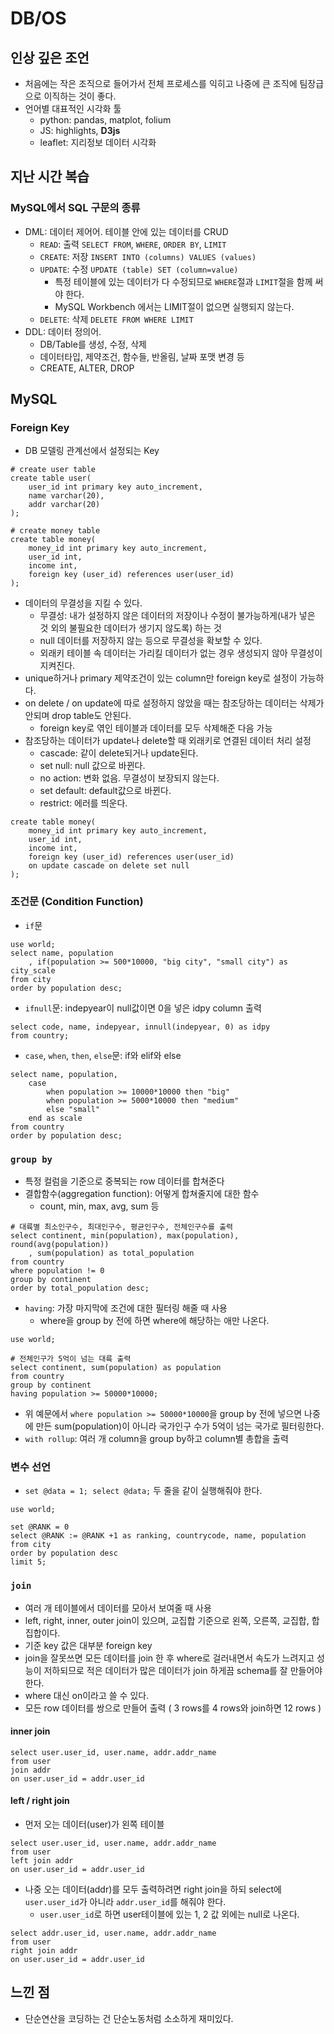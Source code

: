# DB/OS 

## 인상 깊은 조언
- 처음에는 작은 조직으로 들어가서 전체 프로세스를 익히고 나중에 큰 조직에 팀장급으로 이직하는 것이 좋다.
- 언어별 대표적인 시각화 툴
  - python: pandas, matplot, folium
  - JS: highlights, **D3js**
  - leaflet: 지리정보 데이터 시각화

## 지난 시간 복습
### MySQL에서 SQL 구문의 종류
- DML: 데이터 제어어. 테이블 안에 있는 데이터를 CRUD
  - `READ`: 출력 `SELECT FROM`, `WHERE`, `ORDER BY`, `LIMIT`
  - `CREATE`: 저장 `INSERT INTO (columns) VALUES (values)`
  - `UPDATE`: 수정 `UPDATE (table) SET (column=value)` 
    - 특정 테이블에 있는 데이터가 다 수정되므로 `WHERE`절과 `LIMIT`절을 함께 써야 한다. 
    - MySQL Workbench 에서는 LIMIT절이 없으면 실행되지 않는다.
  - `DELETE`: 삭제 `DELETE FROM WHERE LIMIT`
- DDL: 데이터 정의어. 
  - DB/Table를 생성, 수정, 삭제
  - 데이터타입, 제약조건, 함수들, 반올림, 날짜 포맷 변경 등 
  - CREATE, ALTER, DROP

## MySQL
### Foreign Key
- DB 모델링 관계선에서 설정되는 Key
```MySQL
# create user table
create table user(
	user_id int primary key auto_increment,
    name varchar(20),
    addr varchar(20)
);

# create money table
create table money(
	money_id int primary key auto_increment,
    user_id int,
    income int,
    foreign key (user_id) references user(user_id)
);
```
- 데이터의 무결성을 지킬 수 있다.
  - 무결성: 내가 설정하지 않은 데이터의 저장이나 수정이 불가능하게(내가 넣은 것 외의 불필요한 데이터가 생기지 않도록) 하는 것
  - null 데이터를 저장하지 않는 등으로 무결성을 확보할 수 있다.
  - 외래키 테이블 속 데이터는 가리킬 데이터가 없는 경우 생성되지 않아 무결성이 지켜진다. 
- unique하거나 primary 제약조건이 있는 column만 foreign key로 설정이 가능하다.
- on delete / on update에 따로 설정하지 않았을 때는 참조당하는 데이터는 삭제가 안되며 drop table도 안된다.
  - foreign key로 엮인 테이블과 데이터를 모두 삭제해준 다음 가능
- 참조당하는 데이터가 update나 delete할 때 외래키로 연결된 데이터 처리 설정
  - cascade: 같이 delete되거나 update된다.
  - set null: null 값으로 바뀐다.
  - no action: 변화 없음. 무결성이 보장되지 않는다.
  - set default: default값으로 바뀐다.
  - restrict: 에러를 띄운다.
```MySQL
create table money(
	money_id int primary key auto_increment,
    user_id int,
    income int,
    foreign key (user_id) references user(user_id)
    on update cascade on delete set null
);
```

### 조건문 (Condition Function)
- `if`문
```MySQL
use world;
select name, population
    , if(population >= 500*10000, "big city", "small city") as city_scale
from city
order by population desc;
```
- `ifnull`문: indepyear이 null값이면 0을 넣은 idpy column 출력
```MySQL
select code, name, indepyear, innull(indepyear, 0) as idpy
from country;
```
- `case`, `when`, `then`, `else`문: if와 elif와 else 
```MySQL
select name, population,
    case
        when population >= 10000*10000 then "big"
        when population >= 5000*10000 then "medium"
        else "small"
    end as scale
from country
order by population desc;
```

### `group by`
- 특정 컬럼을 기준으로 중복되는 row 데이터를 합쳐준다
- 결합함수(aggregation function): 어떻게 합쳐줄지에 대한 함수
  - count, min, max, avg, sum 등
```MySQL
# 대륙별 최소인구수, 최대인구수, 평균인구수, 전체인구수를 출력
select continent, min(population), max(population), round(avg(population))
    , sum(population) as total_population
from country
where population != 0
group by continent
order by total_population desc;
```
- `having`: 가장 마지막에 조건에 대한 필터링 해줄 때 사용
  - where을 group by 전에 하면 where에 해당하는 애만 나온다.
```MySQL
use world;

# 전체인구가 5억이 넘는 대륙 출력
select continent, sum(population) as population
from country
group by continent
having population >= 50000*10000;
```
  - 위 예문에서 `where population >= 50000*10000`을 group by 전에 넣으면 나중에 만든 sum(population)이 아니라 국가인구 수가 5억이 넘는 국가로 필터링한다. 
- `with rollup`: 여러 개 column을 group by하고 column별 총합을 출력

### 변수 선언
- `set @data = 1; select @data;` 두 줄을 같이 실행해줘야 한다.
```MySQL
use world;

set @RANK = 0
select @RANK := @RANK +1 as ranking, countrycode, name, population
from city
order by population desc
limit 5;
```

### `join`
- 여러 개 테이블에서 데이터를 모아서 보여줄 때 사용
- left, right, inner, outer join이 있으며, 교집합 기준으로 왼쪽, 오른쪽, 교집합, 합집합이다.
- 기준 key 값은 대부분 foreign key
- join을 잘못쓰면 모든 데이터를 join 한 후 where로 걸러내면서 속도가 느려지고 성능이 저하되므로 적은 데이터가 많은 데이터가 join 하게끔 schema를 잘 만들어야 한다.
- where 대신 on이라고 쓸 수 있다.
- 모든 row 데이터를 쌍으로 만들어 출력 ( 3 rows를 4 rows와 join하면 12 rows )

#### inner join 
```MySQL
select user.user_id, user.name, addr.addr_name
from user
join addr
on user.user_id = addr.user_id
```

#### left / right join
- 먼저 오는 데이터(user)가 왼쪽 테이블
```MySQL
select user.user_id, user.name, addr.addr_name
from user
left join addr
on user.user_id = addr.user_id
```
- 나중 오는 데이터(addr)를 모두 출력하려면 right join을 하되 select에 `user.user_id`가 아니라 `addr.user_id`를 해줘야 한다.
  - `user.user_id`로 하면 user테이블에 있는 1, 2 값 외에는 null로 나온다.
```MySQL
select addr.user_id, user.name, addr.addr_name
from user
right join addr
on user.user_id = addr.user_id
```

## 느낀 점
- 단순연산을 코딩하는 건 단순노동처럼 소소하게 재미있다.

